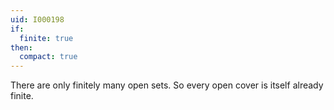 ```yaml
---
uid: I000198
if:
  finite: true
then:
  compact: true
---
```

There are only finitely many open sets. So every open cover is itself already finite.

